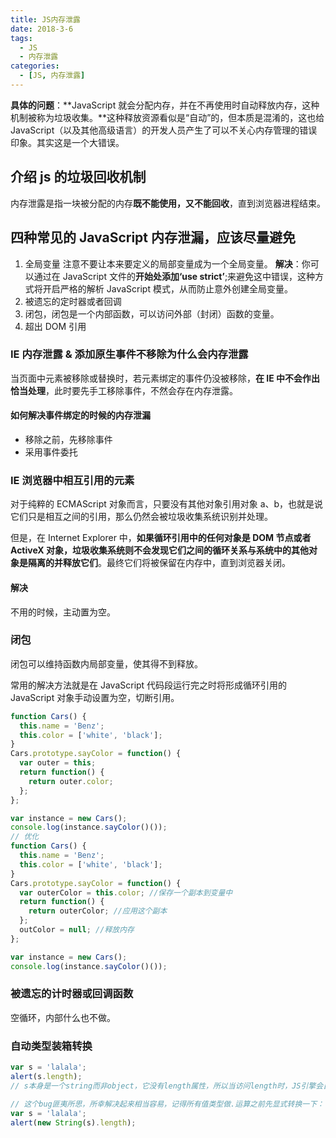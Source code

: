 ```yaml
---
title: JS内存泄露
date: 2018-3-6
tags:
  - JS
  - 内存泄露
categories:
  - [JS, 内存泄露]
---
```


**具体的问题**：**JavaScript 就会分配内存，并在不再使用时自动释放内存，这种机制被称为垃圾收集。**这种释放资源看似是“自动”的，但本质是混淆的，这也给 JavaScript（以及其他高级语言）的开发人员产生了可以不关心内存管理的错误印象。其实这是一个大错误。

## 介绍 js 的垃圾回收机制

内存泄露是指一块被分配的内存**既不能使用，又不能回收**，直到浏览器进程结束。

## 四种常见的 JavaScript 内存泄漏，应该尽量避免

1. 全局变量
   注意不要让本来要定义的局部变量成为一个全局变量。
   **解决**：你可以通过在 JavaScript 文件的**开始处添加‘use strict’**;来避免这中错误，这种方式将开启严格的解析 JavaScript 模式，从而防止意外创建全局变量。
2. 被遗忘的定时器或者回调
3. 闭包，闭包是一个内部函数，可以访问外部（封闭）函数的变量。
4. 超出 DOM 引用

### IE 内存泄露 & 添加原生事件不移除为什么会内存泄露

当页面中元素被移除或替换时，若元素绑定的事件仍没被移除，**在 IE 中不会作出恰当处理**，此时要先手工移除事件，不然会存在内存泄露。

#### 如何解决事件绑定的时候的内存泄漏

- 移除之前，先移除事件
- 采用事件委托

### IE 浏览器中相互引用的元素

对于纯粹的 ECMAScript 对象而言，只要没有其他对象引用对象 a、b，也就是说它们只是相互之间的引用，那么仍然会被垃圾收集系统识别并处理。

但是，在 Internet Explorer 中，**如果循环引用中的任何对象是 DOM 节点或者 ActiveX 对象，垃圾收集系统则不会发现它们之间的循环关系与系统中的其他对象是隔离的并释放它们**。最终它们将被保留在内存中，直到浏览器关闭。

#### 解决

不用的时候，主动置为空。

### 闭包

闭包可以维持函数内局部变量，使其得不到释放。

常用的解决方法就是在 JavaScript 代码段运行完之时将形成循环引用的 JavaScript 对象手动设置为空，切断引用。

```js
function Cars() {
  this.name = 'Benz';
  this.color = ['white', 'black'];
}
Cars.prototype.sayColor = function() {
  var outer = this;
  return function() {
    return outer.color;
  };
};

var instance = new Cars();
console.log(instance.sayColor()());
// 优化
function Cars() {
  this.name = 'Benz';
  this.color = ['white', 'black'];
}
Cars.prototype.sayColor = function() {
  var outerColor = this.color; //保存一个副本到变量中
  return function() {
    return outerColor; //应用这个副本
  };
  outColor = null; //释放内存
};

var instance = new Cars();
console.log(instance.sayColor()());
```

### 被遗忘的计时器或回调函数

空循环，内部什么也不做。

### 自动类型装箱转换

```js
var s = 'lalala';
alert(s.length);
// s本身是一个string而非object，它没有length属性，所以当访问length时，JS引擎会自动创建一个临时String对象封装s，而这个对象一定会泄露。

// 这个bug匪夷所思，所幸解决起来相当容易，记得所有值类型做.运算之前先显式转换一下：
var s = 'lalala';
alert(new String(s).length);
```
